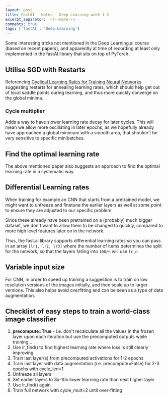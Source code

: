 ```yaml
---
layout: post
title: FastAI - Notes - Deep Learning week 1-2
excerpt_separator:  <!--more-->
comments: true
tags: ['fastAI', 'Deep Learning']
---
```


Some interesting tricks not mentioned in the Deep Learning.ai course (based on recent papers), and apparently at time of recording at least only implemented in the fastAI library that sits on top of PyTorch.

<!--more-->

## Utilise SGD with Restarts
Referencing
[Cyclical Learning Rates for Training Neural Networks](https://arxiv.org/abs/1506.01186) suggesting restarts for annealing learning rates, which should help get out of local saddle points during learning, and thus more quickly converge on the global minima.

### Cycle multiplier
Adds a way to have slower learning rate decay for later cycles. This will mean we allow more oscillating in later epochs, as we hopefully already have approached a global minimum with a smooth area, that shouldn't be very sensitive to specific minibatches.

## Find the optimal learning rate
The above mentioned paper also suggests an approach to find the optimal learning rate in a systematic way.

## Differential Learning rates
When training for example an CNN that starts from a pretrained model, we might want to unfreeze and finetune the earlier layers as well at some point to ensure they are adjusted to our specific problem.

Since these already have been pretrained on a (probably) much bigger dataset, we don't want to allow them to be changed to quickly, compared to more high level features later on in the network.

Thus, the fast.ai library supports differential learning rates so you can pass in an array `[lr1, lr2, lr3]` where the number of items determines the split for the network, so that the layers falling into `100/n` will use `lr_n`.

## Variable input size
For CNN, in order to speed up training a suggestion is to train on low resolution versions of the images initially, and then scale up to larger versions. This also helps avoid overfitting and can be seen as a type of data augmentation.

## Checklist of easy steps to train a world-class image classifier
1. **precompute=True** - i.e. don't recalculate all the values in the frozen layer upon each iteration but use the precomputed outputs while training...
2. Use lr_find() to find highest learning rate where loss is still clearly improving
3. Train last layer(s) from precomputed activations for 1-2 epochs
4. Train last layer with data augmentation (i.e. precompute=False) for 2-3 epochs with cycle_len=1
5. Unfreeze all layers
6. Set earlier layers to 3x-10x lower learning rate than next higher layer
7. Use lr_find() again
8. Train full network with cycle_mult=2 until over-fitting
